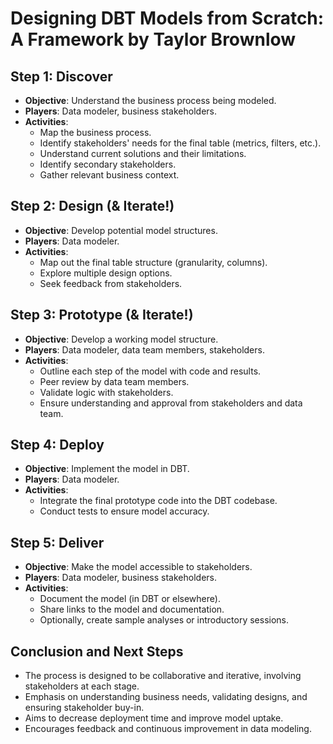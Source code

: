 # Designing DBT Models from Scratch: A Framework by Taylor Brownlow

## Step 1: Discover
- **Objective**: Understand the business process being modeled.
- **Players**: Data modeler, business stakeholders.
- **Activities**:
  - Map the business process.
  - Identify stakeholders' needs for the final table (metrics, filters, etc.).
  - Understand current solutions and their limitations.
  - Identify secondary stakeholders.
  - Gather relevant business context.

## Step 2: Design (& Iterate!)
- **Objective**: Develop potential model structures.
- **Players**: Data modeler.
- **Activities**:
  - Map out the final table structure (granularity, columns).
  - Explore multiple design options.
  - Seek feedback from stakeholders.

## Step 3: Prototype (& Iterate!)
- **Objective**: Develop a working model structure.
- **Players**: Data modeler, data team members, stakeholders.
- **Activities**:
  - Outline each step of the model with code and results.
  - Peer review by data team members.
  - Validate logic with stakeholders.
  - Ensure understanding and approval from stakeholders and data team.

## Step 4: Deploy
- **Objective**: Implement the model in DBT.
- **Players**: Data modeler.
- **Activities**:
  - Integrate the final prototype code into the DBT codebase.
  - Conduct tests to ensure model accuracy.

## Step 5: Deliver
- **Objective**: Make the model accessible to stakeholders.
- **Players**: Data modeler, business stakeholders.
- **Activities**:
  - Document the model (in DBT or elsewhere).
  - Share links to the model and documentation.
  - Optionally, create sample analyses or introductory sessions.

## Conclusion and Next Steps
- The process is designed to be collaborative and iterative, involving stakeholders at each stage.
- Emphasis on understanding business needs, validating designs, and ensuring stakeholder buy-in.
- Aims to decrease deployment time and improve model uptake.
- Encourages feedback and continuous improvement in data modeling.
